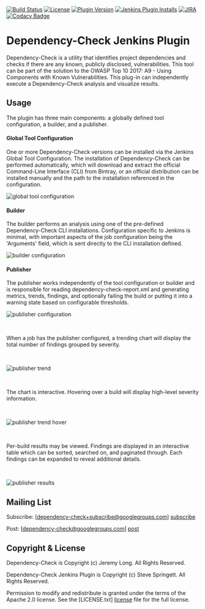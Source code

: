[![Build Status](https://ci.jenkins.io/buildStatus/icon?job=Plugins/dependency-check-plugin/master)](https://ci.jenkins.io/job/Plugins/job/dependency-check-plugin)
[![License][license-image]][license-url]
[![Plugin Version](https://img.shields.io/jenkins/plugin/v/dependency-check-jenkins-plugin.svg)](https://plugins.jenkins.io/dependency-check-jenkins-plugin)
[![Jenkins Plugin Installs](https://img.shields.io/jenkins/plugin/i/dependency-check-jenkins-plugin.svg?color=blue)](https://plugins.jenkins.io/dependency-check-jenkins-plugin)
[![JIRA](https://img.shields.io/badge/issue_tracker-JIRA-red.svg)](https://issues.jenkins-ci.org/issues/?jql=component%20%3D%20dependency-track-plugin)
[![Codacy Badge](https://api.codacy.com/project/badge/Grade/d8d32c08cb1f401ba0f950daca885901)](https://www.codacy.com/app/stevespringett/dependency-check-plugin?utm_source=github.com&amp;utm_medium=referral&amp;utm_content=jenkinsci/dependency-check-plugin&amp;utm_campaign=Badge_Grade)


# Dependency-Check Jenkins Plugin
Dependency-Check is a utility that identifies project dependencies and checks if there are any known, publicly 
disclosed, vulnerabilities. This tool can be part of the solution to the OWASP Top 10 2017: A9 - Using 
Components with Known Vulnerabilities. This plug-in can independently execute a Dependency-Check analysis and 
visualize results.

## Usage
The plugin has three main components: a globally defined tool configuration, a builder, and a publisher.

#### Global Tool Configuration
One or more Dependency-Check versions can be installed via the Jenkins Global Tool Configuration. The installation of Dependency-Check can be performed automatically, which will download and extract the official Command-Line Interface (CLI) from Bintray, or an official distribution can be installed manually and the path to the installation referenced in the configuration.

![global tool configuration](https://raw.githubusercontent.com/jenkinsci/dependency-check-plugin/master/docs/images/global-tool-configuration.png)

#### Builder
The builder performs an analysis using one of the pre-defined Dependency-Check CLI installations. Configuration specific to Jenkins is minimal, with important aspects of the job configuration being the 'Arguments' field, which is sent directly to the CLI installation defined. 

![builder configuration](https://raw.githubusercontent.com/jenkinsci/dependency-check-plugin/master/docs/images/builder-config.png)

#### Publisher
The publisher works independently of the tool configuration or builder and is responsible for reading dependency-check-report.xml and generating metrics, trends, findings, and optionally failing the build or putting it into a warning state based on configurable thresholds. 

![publisher configuration](https://raw.githubusercontent.com/jenkinsci/dependency-check-plugin/master/docs/images/publisher-config.png)

<p><br></p>

When a job has the publisher configured, a trending chart will display the total number of findings grouped by severity.

<p><br></p>

![publisher trend](https://raw.githubusercontent.com/jenkinsci/dependency-check-plugin/master/docs/images/publisher-trend.png)

<p><br></p>

The chart is interactive. Hovering over a build will display high-level severity information.

<p><br></p>

![publisher trend hover](https://raw.githubusercontent.com/jenkinsci/dependency-check-plugin/master/docs/images/publisher-trend-hover.png)

<p><br></p>

Per-build results may be viewed. Findings are displayed in an interactive table which can be sorted, searched on, and paginated through. Each findings can be expanded to reveal additional details.

<p><br></p>

![publisher results](https://raw.githubusercontent.com/jenkinsci/dependency-check-plugin/master/docs/images/publisher-results-expanded.png)


## Mailing List
Subscribe: [dependency-check+subscribe@googlegroups.com] [subscribe]

Post: [dependency-check@googlegroups.com] [post]

## Copyright & License
Dependency-Check is Copyright (c) Jeremy Long. All Rights Reserved.

Dependency-Check Jenkins Plugin is Copyright (c) Steve Springett. All Rights Reserved.

Permission to modify and redistribute is granted under the terms of the Apache 2.0 license. See the [LICENSE.txt] [license] file for the full license.

  [subscribe]: mailto:dependency-check+subscribe@googlegroups.com
  [post]: mailto:dependency-check@googlegroups.com
  [license]: https://github.com/jenkinsci/dependency-check-plugin/blob/master/LICENSE.txt
  [notices]: https://github.com/jenkinsci/dependency-check-plugin/blob/master/NOTICES.txt
  [license-image]: https://img.shields.io/badge/license-apache%20v2-brightgreen.svg
  [license-url]: https://github.com/jenkinsci/dependency-track-plugin/blob/master/LICENSE.txt

